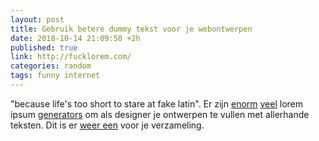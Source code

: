 ```yaml
---
layout: post
title: Gebruik betere dummy tekst voor je webontwerpen
date: 2018-10-14 21:09:50 +2h
published: true
link: http://fucklorem.com/
categories: random
tags: funny internet
---
```

"because life's too short to stare at fake latin". Er zijn [enorm](http://fillerama.io/) [veel](http://lorizzle.nl/) lorem ipsum [generators](http://www.malevole.com/mv/misc/text/) om als designer je ontwerpen te vullen met allerhande teksten. Dit is er [weer een](http://fucklorem.com/) voor je verzameling. 